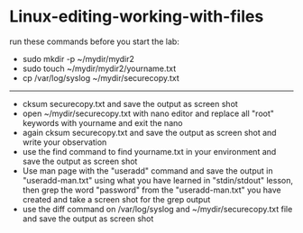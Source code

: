 # Linux-editing-working-with-files

run these commands before you start the lab:
- sudo mkdir -p  ~/mydir/mydir2
- sudo touch  ~/mydir/mydir2/yourname.txt
- cp /var/log/syslog   ~/mydir/securecopy.txt 
----------------------------------------------------------------
- cksum securecopy.txt and save the output as screen shot
- open  ~/mydir/securecopy.txt with nano editor and replace all "root" keywords with yourname and exit the nano
- again cksum securecopy.txt and save the output as screen shot and write your observation
- use the find command to find yourname.txt in your environment and save the output as screen shot 
- Use man page with the "useradd" command and save the output in "useradd-man.txt" using what you have learned in "stdin/stdout" lesson, then grep the word "password" from the "useradd-man.txt" you have created and take a screen shot for the grep output   
- use the diff command on /var/log/syslog and ~/mydir/securecopy.txt  file and save the output as screen shot
